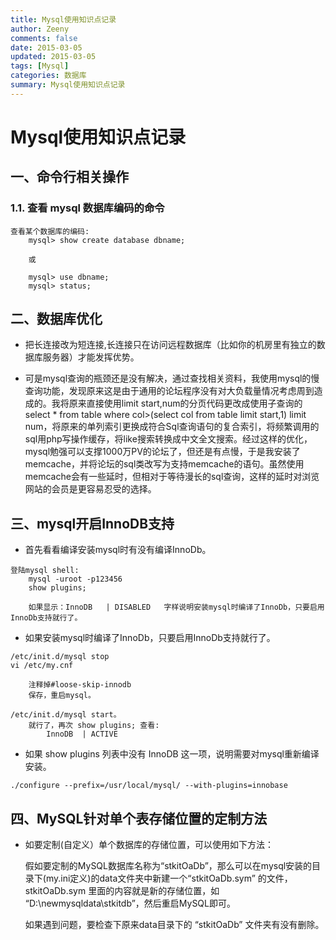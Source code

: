 ```yaml
---
title: Mysql使用知识点记录
author: Zeeny
comments: false
date: 2015-03-05
updated: 2015-03-05
tags: [Mysql]
categories: 数据库
summary: Mysql使用知识点记录
---
```



# Mysql使用知识点记录

## 一、命令行相关操作


### 1.1. 查看 mysql 数据库编码的命令

```
查看某个数据库的编码:
	mysql> show create database dbname;

	或
	
	mysql> use dbname;
	mysql> status;
```

## 二、数据库优化

* 把长连接改为短连接,长连接只在访问远程数据库（比如你的机房里有独立的数据库服务器）才能发挥优势。

* 可是mysql查询的瓶颈还是没有解决，通过查找相关资料，我使用mysql的慢查询功能，发现原来这是由于通用的论坛程序没有对大负载量情况考虑周到造成的。我将原来直接使用limit start,num的分页代码更改成使用子查询的select * from table where col>(select col from table limit start,1) limit num，将原来的单列索引更换成符合Sql查询语句的复合索引，将频繁调用的sql用php写操作缓存，将like搜索转换成中文全文搜索。经过这样的优化，mysql勉强可以支撑1000万PV的论坛了，但还是有点慢，于是我安装了memcache，并将论坛的sql类改写为支持memcache的语句。虽然使用memcache会有一些延时，但相对于等待漫长的sql查询，这样的延时对浏览网站的会员是更容易忍受的选择。


## 三、mysql开启InnoDB支持

* 首先看看编译安装mysql时有没有编译InnoDb。

```
登陆mysql shell:
	mysql -uroot -p123456 
	show plugins;

	如果显示：InnoDB   | DISABLED   字样说明安装mysql时编译了InnoDb，只要启用InnoDb支持就行了。
```


* 如果安装mysql时编译了InnoDb，只要启用InnoDb支持就行了。

```
/etc/init.d/mysql stop
vi /etc/my.cnf

	注释掉#loose-skip-innodb
	保存，重启mysql。

/etc/init.d/mysql start。
	就行了，再次 show plugins; 查看:
		InnoDB  | ACTIVE
```


* 如果 show plugins 列表中没有 InnoDB 这一项，说明需要对mysql重新编译安装。

```
./configure --prefix=/usr/local/mysql/ --with-plugins=innobase
```


## 四、MySQL针对单个表存储位置的定制方法

* 如要定制(自定义）单个数据库的存储位置，可以使用如下方法：

	假如要定制的MySQL数据库名称为“stkitOaDb”，那么可以在mysql安装的目录下(my.ini定义)的data文件夹中新建一个“stkitOaDb.sym” 的文件，stkitOaDb.sym 里面的内容就是新的存储位置，如 “D:\newmysqldata\stkitdb”，然后重启MySQL即可。

	如果遇到问题，要检查下原来data目录下的 “stkitOaDb” 文件夹有没有删除。

